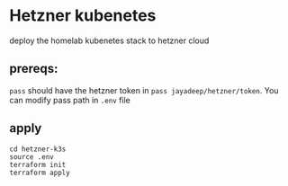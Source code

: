 # Hetzner kubenetes

deploy the homelab kubenetes stack to hetzner cloud

## prereqs:

`pass` should have the hetzner token in `pass jayadeep/hetzner/token`.
You can modify pass path in `.env` file

## apply

```
cd hetzner-k3s
source .env
terraform init
terraform apply
```
